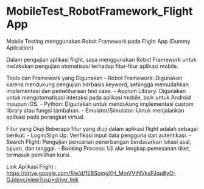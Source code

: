 # MobileTest_RobotFramework_FlightApp

Mobile Testing menggunakan Robot Framework pada Flight App (Dummy Aplication)

Dalam pengujian aplikasi flight, saya menggunakan Robot Framework untuk melakukan pengujian otomatisasi terhadap fitur-fitur aplikasi mobile.

Tools dan Framework yang Digunakan
    - Robot Framework: Digunakan karena mendukung pengujian berbasis keyword, sehingga memudahkan implementasi dan pemeliharaan test case.
    - Appium Library: Digunakan untuk mengotomatisasi interaksi pada aplikasi mobile, baik untuk Android maupun iOS.
    - Python: Digunakan untuk mendukung implementasi custom library atau fungsi tambahan.
    - Emulator/Simulator: Untuk menjalankan aplikasi pada perangkat virtual.

Fitur yang Diuji
Beberapa fitur yang diuji dalam aplikasi flight adalah sebagai berikut:
    - Login/Sign Up: Verifikasi input data pengguna dan autentikasi.
    - Search Flight: Pengujian pencarian penerbangan berdasarkan lokasi asal, tujuan, dan tanggal.
    - Booking Process: Uji alur lengkap pemesanan tiket, termasuk pemilihan kursi.

Link Aplikasi Flight : https://drive.google.com/file/d/1EBSomgXH_MmVVtNVksPJqq8yO-GJdevc/view?usp=drive_link 